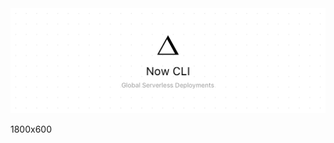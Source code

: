 <img src="68747470733a2f2f6173736574732e7a6569742e636f2f696d6167652f75706c6f61642f76313534323234303937362f7265706f7369746f726965732f6e6f772d636c692f6e6f772d636c692d7265706f2d62616e6e65722d76322e706e67.png">


1800x600
